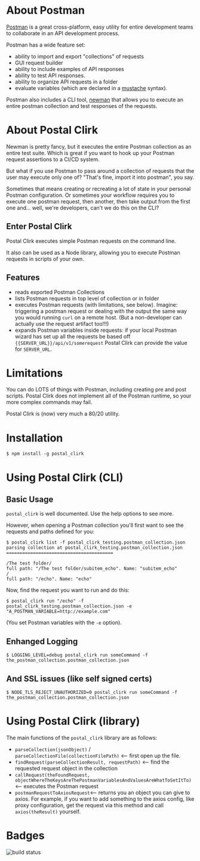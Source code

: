About Postman
==================================

[Postman](https://www.getpostman.com/) is a great cross-platform, easy utility for entire development teams to collaborate in an API development process.

Postman has a wide feature set:

  * ability to import and export "collections" of requests
  * GUI request builder
  * ability to include examples of API responses
  * ability to test API responses.
  * ability to organize API requests in a folder
  * evaluate variables (which are declared in a [mustache](https://mustache.github.io/) syntax).

Postman also includes a CLI tool, [newman](https://www.npmjs.com/package/newman) that allows you to execute an entire postman collection and test responses of the requests.

About Postal Clirk
================================

Newman is pretty fancy, but it executes the entire Postman collection as an entire test suite. Which is great if you want to hook up your Postman request assertions to a CI/CD system.

But what if you use Postman to pass around a collection of requests that the user may execute only one of? "That's fine, import it into postman", you say.

Sometimes that means creating or recreating a lot of state in your personal Postman configuration. Or sometimes your workflow requires you to execute one postman request, then another, then take output from the first one and... well, we're developers, can't we do this on the CLI?

Enter Postal Clirk
------------------------------

Postal Clirk executes simple Postman requests on the command line.

It also can be used as a Node library, allowing you to execute Postman requests in scripts of your own.

Features
------------------------------

  * reads exported Postman Collections
  * lists Postman requests in top level of collection or in folder
  * executes Postman requests (with limitations, see below). Imagine: triggering a postman request or dealing with the output the same way you would running `curl` on a remote host. (But a non-developer can actually use the request artifact too!!!)
  * expands Postman variables inside requests: if your local Postman wizard has set up all the requests be based off `{{SERVER_URL}}/api/v1/somerequest` Postal Clirk can provide the value for `SERVER_URL`.

Limitations
================================

You can do LOTS of things with Postman, including creating pre and post scripts. Postal Clirk does not implement all of the Postman runtime, so your more complex commands may fail.

Postal Clirk is (now) very much a 80/20 utility.

Installation
===============================

    $ npm install -g postal_clirk


Using Postal Clirk (CLI)
================================

Basic Usage
--------------------------------

`postal_clirk` is well documented. Use the help options to see more.

However, when opening a Postman collection you'll first want to see the requests and paths defined for you:

    $ postal_clirk list -f postal_clirk_testing.postman_collection.json
    parsing collection at postal_clirk_testing.postman_collection.json
    ========================================

    /The test folder/
    full path: "/The test folder/subitem_echo". Name: "subitem_echo"
    /
    full path: "/echo". Name: "echo"


Now, find the request you want to run and do this:

    $ postal_clirk run "/echo" -f postal_clirk_testing.postman_collection.json -e "A_POSTMAN_VARIABLE=http://example.com"

(You set Postman variables with the `-e` option).

Enhanged Logging
-------------------------------

    $ LOGGING_LEVEL=debug postal_clirk run someCommand -f the_postman_collection.postman_collection.json

And SSL issues (like self signed certs)
---------------------------------

    $ NODE_TLS_REJECT_UNAUTHORIZED=0 postal_clirk run someCommand -f the_postman_collection.postman_collection.json 


Using Postal Clirk (library)
==============================

The main functions of the `postal_clirk` library are as follows:

  * `parseCollection(jsonObject)` / `parseCollectionFile(collectionFilePath)` <-- first open up the file.
  * `findRequest(parseCollectionResult, requestPath)` <-- find the requested request object in the collection
  * `callRequest(theFoundRequest, objectWhereTheKeysAreThePostmanVariablesAndValuesAreWhatToSetItTo)` <-- executes the Postman request
  * `postmanRequestToAxiosRequest`<-- returns you an object you can give to axios. For example, if you want to add something to the axios config, like proxy configuration, get the request via this method and call `axios(theResult)` yourself.

Badges
================================

![build status](
https://codebuild.us-east-1.amazonaws.com/badges?uuid=eyJlbmNyeXB0ZWREYXRhIjoiM2hYSE1RZ3BWMVpiUC80aXR1V0lGUUpvYmhtc3ZUY2tjS3VTY2JCV3NDRzRNL09iMzZlaEwvVm14Q2dLSGlJNDR4MHMxL2s4MmoxMSswWjY0R3dPMmU0PSIsIml2UGFyYW1ldGVyU3BlYyI6IllkZ1ltajJIWTQwWk9BRW8iLCJtYXRlcmlhbFNldFNlcmlhbCI6MX0%3D&branch=master)